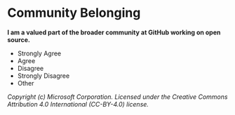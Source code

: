 # Community Belonging

**I am a valued part of the broader community at GitHub working on open source.**
 - Strongly Agree
 - Agree
 - Disagree
 - Strongly Disagree
 - Other 

_Copyright (c) Microsoft Corporation. Licensed under the Creative Commons Attribution 4.0 International (CC-BY-4.0) license._
